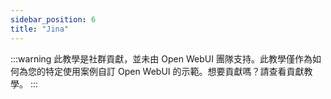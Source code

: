 ```yaml
---
sidebar_position: 6
title: "Jina"
---
```


:::warning
此教學是社群貢獻，並未由 Open WebUI 團隊支持。此教學僅作為如何為您的特定使用案例自訂 Open WebUI 的示範。想要貢獻嗎？請查看貢獻教學。
:::
